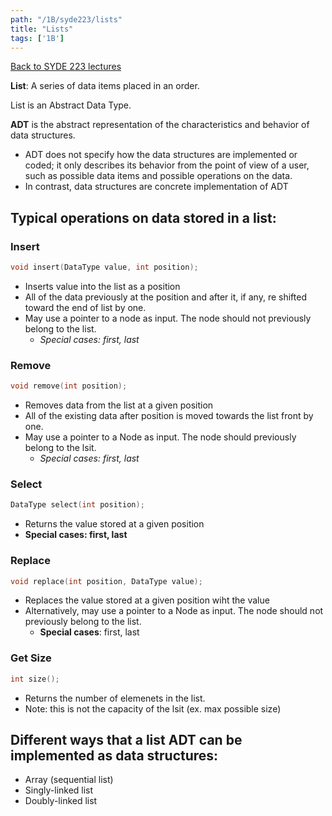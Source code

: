 ```yaml
---
path: "/1B/syde223/lists"
title: "Lists"
tags: ['1B']
---
```

[Back to SYDE 223 lectures](/1B/syde223)

**List**: A series of data items placed in an order.

List is an Abstract Data Type. 

**ADT** is the abstract representation of the characteristics and behavior of data structures.
- ADT does not specify how the data structures are implemented or coded; it only describes its behavior from the point of view of a user, such as possible data items and possible operations on the data. 
- In contrast, data structures are concrete implementation of ADT

## Typical operations on data stored in a list:
### Insert
```cpp 
void insert(DataType value, int position); 
```
- Inserts value into the list as a position
- All of the data previously at the position and after it, if any, re shifted toward the end of list by one.
- May use a pointer to a node as input. The node should not previously belong to the list.
    - *Special cases: first, last*

### Remove
``` cpp
void remove(int position); 
```
- Removes data from the list at a given position 
- All of the existing data after position is moved towards the list front by one.
- May use a pointer to a Node as input. The node should previously belong to the lsit.
    - *Special cases: first, last*

### Select
```cpp
DataType select(int position); 
```
- Returns the value stored at a given position
- **Special cases: first, last**

### Replace
``` cpp
void replace(int position, DataType value);
``` 
- Replaces the value stored at a given position wiht the value
- Alternatively, may use a pointer to a Node as input. The node should not previously belong to the list.
    - **Special cases**: first, last

### Get Size
```cpp
int size(); 
```
- Returns the number of elemenets in the list. 
- Note: this is not the capacity of the lsit (ex. max possible size)

## Different ways that a list ADT can be implemented as data structures: 
- Array (sequential list)
- Singly-linked list
- Doubly-linked list